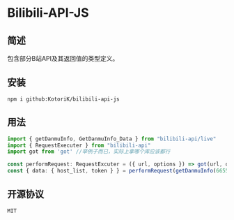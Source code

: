 # Bilibili-API-JS

## 简述
包含部分B站API及其返回值的类型定义。
## 安装
```npm i github:KotoriK/bilibili-api-js```
## 用法
```ts
import { getDanmuInfo, GetDanmuInfo_Data } from "bilibili-api/live"
import { RequestExecuter } from "bilibili-api"
import got from 'got' //举例子而已，实际上拿哪个库应该都行

const performRequest: RequestExcuter = ({ url, options }) => got(url, options).then((resp) => JSON.parse(resp.body))
const { data: { host_list, token } } = performRequest(getDanmuInfo(6655))
```
## 开源协议
```MIT```
